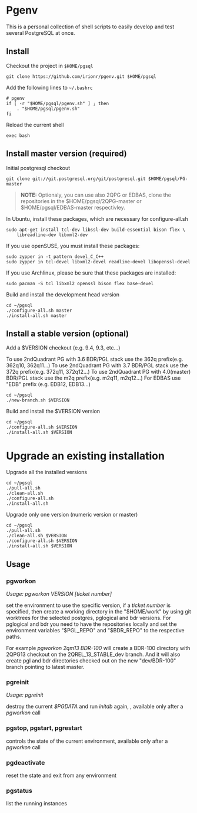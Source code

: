 # Pgenv

This is a personal collection of shell scripts to easily develop and test several PostgreSQL at once.

## Install

Checkout the project in `$HOME/pgsql`

    git clone https://github.com/irionr/pgenv.git $HOME/pgsql

Add the following lines to `~/.bashrc`


    # pgenv
    if [ -r "$HOME/pgsql/pgenv.sh" ] ; then
        . "$HOME/pgsql/pgenv.sh"
    fi

Reload the current shell

    exec bash

## Install master version (required)

Initial postgresql checkout

    git clone git://git.postgresql.org/git/postgresql.git $HOME/pgsql/PG-master

> **NOTE:** Optionaly, you can use also 2QPG or EDBAS, clone the repositories in the
> $HOME/pgsql/2QPG-master or $HOME/pgsql/EDBAS-master respectivley.

In Ubuntu, install these packages, which are necessary for configure-all.sh

    sudo apt-get install tcl-dev libssl-dev build-essential bison flex \
        libreadline-dev libxml2-dev

If you use openSUSE, you must install these packages:

    sudo zypper in -t pattern devel_C_C++
    sudo zypper in tcl-devel libxml2-devel readline-devel libopenssl-devel

If you use Archlinux, please be sure that these packages are installed:

    sudo pacman -S tcl libxml2 openssl bison flex base-devel

Build and install the development head version

    cd ~/pgsql
    ./configure-all.sh master
    ./install-all.sh master

## Install a stable version (optional)

Add a $VERSION checkout (e.g. 9.4, 9.3, etc...)

To use 2ndQuadrant PG with 3.6 BDR/PGL stack use the 362q prefix(e.g. 362q10, 362q11...)
To use 2ndQuadrant PG with 3.7 BDR/PGL stack use the 372q prefix(e.g. 372q11, 372q12...)
To use 2ndQuadrant PG with 4.0(master) BDR/PGL stack use the m2q prefix(e.g. m2q11, m2q12...)
For EDBAS use "EDB" prefix (e.g. EDB12, EDB13...)

    cd ~/pgsql
    ./new-branch.sh $VERSION

Build and install the $VERSION version

    cd ~/pgsql
    ./configure-all.sh $VERSION
    ./install-all.sh $VERSION

# Upgrade an existing installation

Upgrade all the installed versions

    cd ~/pgsql
    ./pull-all.sh
    ./clean-all.sh
    ./configure-all.sh
    ./install-all.sh

Upgrade only one version (numeric version or master)

    cd ~/pgsql
    ./pull-all.sh
    ./clean-all.sh $VERSION
    ./configure-all.sh $VERSION
    ./install-all.sh $VERSION

## Usage

### pgworkon

*Usage: pgworkon VERSION [ticket number]*

set the environment to use the specific version, if a *ticket number* is specified, then create a working directory in the "$HOME/work" by using git worktrees for the selected postgres, pglogical and bdr versions.
For pglogical and bdr you need to have the repositories locally and set the environment variables "$PGL_REPO" and "$BDR_REPO" to the respective paths.

For example *pgworkon 2qm13 BDR-100* will create a BDR-100 directory with 2QPG13 checkout on the 2QREL_13_STABLE_dev branch.
And it will also create pgl and bdr directories checked out on the new "dev/BDR-100" branch pointing to latest master.

### pgreinit

*Usage: pgreinit*

destroy the current *$PGDATA* and run *initdb* again, , available only after a *pgworkon* call

### pgstop, pgstart, pgrestart

controls the state of the current environment, available only after a *pgworkon* call

### pgdeactivate

reset the state and exit from any environment

### pgstatus

list the running instances
